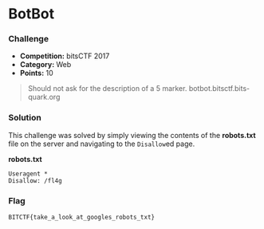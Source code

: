 # BotBot

### Challenge
- **Competition:** bitsCTF 2017
- **Category:** Web
- **Points:** 10

> Should not ask for the description of a 5 marker.
> botbot.bitsctf.bits-quark.org


### Solution
This challenge was solved by simply viewing the contents of the __robots.txt__ file on the server and navigating to the `Disallow`ed page.

__robots.txt__
```none
Useragent *
Disallow: /fl4g
```


### Flag

`BITCTF{take_a_look_at_googles_robots_txt}`